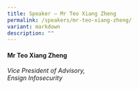 ```yaml
---
title: Speaker – Mr Teo Xiang Zheng
permalink: /speakers/mr-teo-xiang-zheng/
variant: markdown
description: ""
---
```

#### **Mr Teo Xiang Zheng**

*Vice President of Advisory, <br> Ensign Infosecurity*